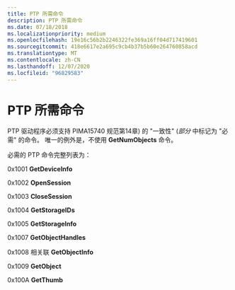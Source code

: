 ```yaml
---
title: PTP 所需命令
description: PTP 所需命令
ms.date: 07/18/2018
ms.localizationpriority: medium
ms.openlocfilehash: 19e16c56b2b2246322fe369a16ff04d717419601
ms.sourcegitcommit: 418e6617e2a695c9cb4b37b5b60e264760858acd
ms.translationtype: MT
ms.contentlocale: zh-CN
ms.lasthandoff: 12/07/2020
ms.locfileid: "96829583"
---
```

# <a name="ptp-required-commands"></a>PTP 所需命令

PTP 驱动程序必须支持 PIMA15740 规范第14章) 的 "一致性" (*部分* 中标记为 "必需" 的命令。 唯一的例外是，不使用 **GetNumObjects** 命令。

必需的 PTP 命令完整列表为：

0x1001 **GetDeviceInfo**

0x1002 **OpenSession**

0x1003 **CloseSession**

0x1004 **GetStorageIDs**

0x1005 **GetStorageInfo**

0x1007 **GetObjectHandles**

0x1008 相关联 **GetObjectInfo**

0x1009 **GetObject**

0x100A **GetThumb**

